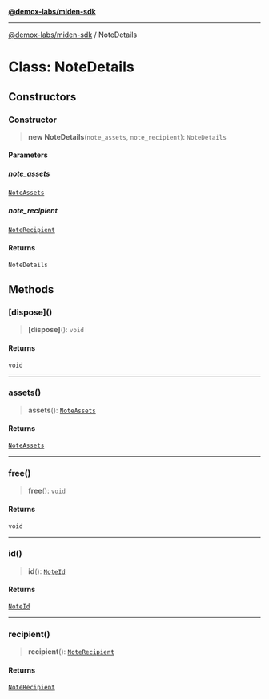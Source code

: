 [**@demox-labs/miden-sdk**](../README.md)

***

[@demox-labs/miden-sdk](../README.md) / NoteDetails

# Class: NoteDetails

## Constructors

### Constructor

> **new NoteDetails**(`note_assets`, `note_recipient`): `NoteDetails`

#### Parameters

##### note\_assets

[`NoteAssets`](NoteAssets.md)

##### note\_recipient

[`NoteRecipient`](NoteRecipient.md)

#### Returns

`NoteDetails`

## Methods

### \[dispose\]()

> **\[dispose\]**(): `void`

#### Returns

`void`

***

### assets()

> **assets**(): [`NoteAssets`](NoteAssets.md)

#### Returns

[`NoteAssets`](NoteAssets.md)

***

### free()

> **free**(): `void`

#### Returns

`void`

***

### id()

> **id**(): [`NoteId`](NoteId.md)

#### Returns

[`NoteId`](NoteId.md)

***

### recipient()

> **recipient**(): [`NoteRecipient`](NoteRecipient.md)

#### Returns

[`NoteRecipient`](NoteRecipient.md)
